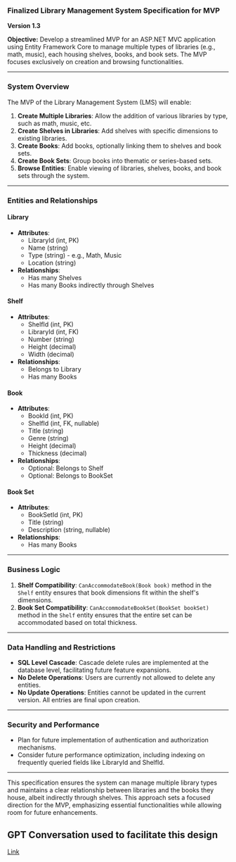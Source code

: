 ### Finalized Library Management System Specification for MVP

**Version 1.3**

**Objective:** Develop a streamlined MVP for an ASP.NET MVC application using Entity Framework Core to manage multiple types of libraries (e.g., math, music), each housing shelves, books, and book sets. The MVP focuses exclusively on creation and browsing functionalities.

---

### System Overview

The MVP of the Library Management System (LMS) will enable:

1. **Create Multiple Libraries**: Allow the addition of various libraries by type, such as math, music, etc.
2. **Create Shelves in Libraries**: Add shelves with specific dimensions to existing libraries.
3. **Create Books**: Add books, optionally linking them to shelves and book sets.
4. **Create Book Sets**: Group books into thematic or series-based sets.
5. **Browse Entities**: Enable viewing of libraries, shelves, books, and book sets through the system.

---

### Entities and Relationships

#### Library
- **Attributes**:
  - LibraryId (int, PK)
  - Name (string)
  - Type (string) - e.g., Math, Music
  - Location (string)
- **Relationships**:
  - Has many Shelves
  - Has many Books indirectly through Shelves

#### Shelf
- **Attributes**:
  - ShelfId (int, PK)
  - LibraryId (int, FK)
  - Number (string)
  - Height (decimal)
  - Width (decimal)
- **Relationships**:
  - Belongs to Library
  - Has many Books

#### Book
- **Attributes**:
  - BookId (int, PK)
  - ShelfId (int, FK, nullable)
  - Title (string)
  - Genre (string)
  - Height (decimal)
  - Thickness (decimal)
- **Relationships**:
  - Optional: Belongs to Shelf
  - Optional: Belongs to BookSet

#### Book Set
- **Attributes**:
  - BookSetId (int, PK)
  - Title (string)
  - Description (string, nullable)
- **Relationships**:
  - Has many Books

---

### Business Logic

1. **Shelf Compatibility**: `CanAccommodateBook(Book book)` method in the `Shelf` entity ensures that book dimensions fit within the shelf's dimensions.
2. **Book Set Compatibility**: `CanAccommodateBookSet(BookSet bookSet)` method in the `Shelf` entity ensures that the entire set can be accommodated based on total thickness.

---

### Data Handling and Restrictions

- **SQL Level Cascade**: Cascade delete rules are implemented at the database level, facilitating future feature expansions.
- **No Delete Operations**: Users are currently not allowed to delete any entities.
- **No Update Operations**: Entities cannot be updated in the current version. All entries are final upon creation.

---

### Security and Performance

- Plan for future implementation of authentication and authorization mechanisms.
- Consider future performance optimization, including indexing on frequently queried fields like LibraryId and ShelfId.

---

This specification ensures the system can manage multiple library types and maintains a clear relationship between libraries and the books they house, albeit indirectly through shelves. This approach sets a focused direction for the MVP, emphasizing essential functionalities while allowing room for future enhancements.

## GPT Conversation used to facilitate this design
[Link](https://chatgpt.com/share/ebbf0f9f-6911-4736-9911-74cc90d0610b)